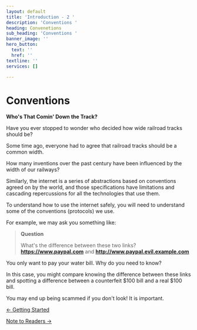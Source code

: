 ```yaml
---
layout: default
title: 'Introduction - 2 '
description: 'Conventions '
heading: Convenetions
sub_heading: 'Conventions '
banner_image: ''
hero_button:
  text: ''
  href: ''
textline: ''
services: []

---
```

# Conventions

**Who's That Comin' Down the Track?**

Have you ever stopped to wonder who decided how wide railroad tracks should be?

Some time ago, everyone had to agree that railroad tracks should be a common
width.

How many inventions over the past century have been influenced by the width of
our railways?

Similarly, the internet is a series of abstractions based on conventions agreed
on by the world, and those specifications have limitations and cascading
repercussions for all the technologies that use them.

To understand how to use the internet safely, you will need to understand some
of the conventions (protocols) we use.

For example, we may ask you something like:

> **Question**
>
> What's the difference between these two links?  
> **https://www.paypal.com** and **http://www.paypal.evil.example.com**

You only want to pay your water bill. Why do you need to know?

In this case, you might compare knowing the difference between these links and
spotting a difference between a counterfeit $100 bill and a real $100 bill.

You may end up being scammed if you don't look! It is important.

[← Getting Started](https://ugacyberarch.github.io/manual/ "Getting Started")

[Note to Readers →](./note_to_readers.html "Note to Readers")
